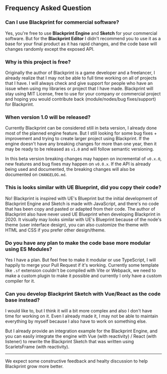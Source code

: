 ## Frequency Asked Question

### Can I use Blackprint for commercial software?
Yes, you're free to use **Blackprint Engine** and **Sketch** for your commercial software. But for the **Blackprint Editor** I didn't recommend you to use it as a base for your final product as it has rapid changes, and the code base will changes randomly except the exposed API.

### Why is this project is free?
Originally the author of Blackprint is a game developer and a freelancer, I already realize that I may not be able to full time working on all of projects that I have. I will always check and give support for people who have an issue when using my libraries or project that I have made. Blackprint will stay using MIT License, free to use for your company or commercial project and hoping you would contribute back (module/nodes/bug fixes/support) for Blackprint.

### When version 1.0 will be released?
Currently Blackprint can be considered still in beta version, I already done most of the planned engine feature. But I still looking for some bug fixes + improvement and trying to create larger project using Blackprint. If the engine doesn't have any breaking changes for more than one year, then it may be ready to be released as `v1.0` and will follow semantic versioning.

In this beta version breaking changes may happen on incremental of `v0.x.0`, new features and bug fixes may happen on `v0.0.x`. If the API is already being used and documented, the breaking changes will also be documented on `CHANGELOG.md`.

### This is looks similar with UE Blueprint, did you copy their code?
No! Blackprint is inspired with UE's Blueprint but the initial development of Blackprint Engine and Sketch is made with JavaScript, and there's no code that has been copy and pasted or adapted from their code. The author of Blackprint also have never used UE Blueprint when developing Blackprint in 2020. It visually may looks similar with UE's Blueprint because of the node's theme (user interface design), you can also customize the theme with HTML and CSS if you prefer other design/theme.

### Do you have any plan to make the code base more modular using ES Modules?
Yes I have a plan. But feel free to make it modular or use TypeScript, I will happily to merge your Pull Request if it's working. Currently some template like `.sf` extension couldn't be compiled with Vite or Webpack, we need to make a custom plugin to make it possible and currently I only have a custom compiler for it.

### Can you develop Blackprint Sketch with Vue/React as the code base instead?
I would like to, but I think it will a bit more complex and also I don't have time for working on it. Even I already made it, I may not be able to maintain everything by myself because I also have to work on something else.

But I already provide an integration example for the Blackprint Engine, and you can easily integrate the engine with Vue (with reactivity) / React (with listener) to rewrite the Blackprint Sketch that was written using ScarletsFrame (with reactivity).

---

We expect some constructive feedback and healty discussion to help Blackprint grow more better.